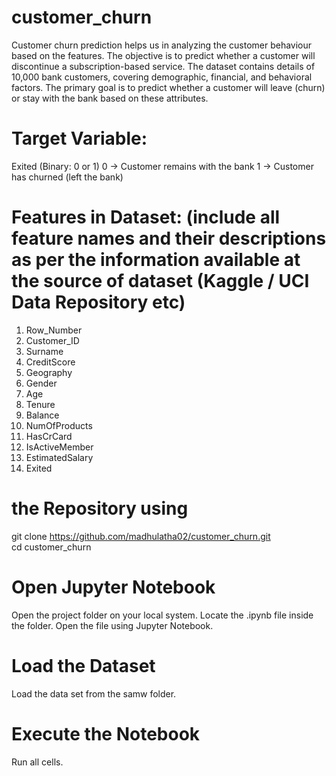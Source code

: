 # customer_churn
Customer churn prediction helps us in analyzing the customer behaviour based on the features.
The objective is to predict whether a customer will discontinue a subscription-based service.
The dataset contains details of 10,000 bank customers, covering demographic, financial, and behavioral factors. The primary goal is to predict whether a customer will leave (churn) or stay with the bank based on these attributes.
# Target Variable:
Exited (Binary: 0 or 1) 
    0 → Customer remains with the bank
    1 → Customer has churned (left the bank)
# Features in Dataset: (include all feature names and their descriptions as per the information available at the source of dataset (Kaggle / UCI Data Repository etc)
1.	Row_Number
2.	Customer_ID
3.	Surname
4.	CreditScore
5.	Geography
6.	Gender
7.	Age
8.	Tenure
9.	Balance
10.	NumOfProducts
11.	HasCrCard
12.	IsActiveMember
13.	EstimatedSalary
14.	Exited

# the Repository using 
git clone https://github.com/madhulatha02/customer_churn.git  
cd customer_churn  
# Open Jupyter Notebook
Open the project folder on your local system.
Locate the .ipynb file inside the folder.
Open the file using Jupyter Notebook.
#  Load the Dataset
Load the data set from the samw folder.
# Execute the Notebook
Run all cells.
